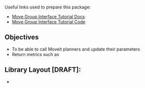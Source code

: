 Useful links used to prepare this package:

- [Move Group Interface Tutorial Docs](http://docs.ros.org/kinetic/api/moveit_tutorials/html/doc/move_group_interface/move_group_interface_tutorial.html)
- [Move Group Interface Tutorial Code](https://github.com/ros-planning/moveit_tutorials/blob/kinetic-devel/doc/move_group_interface/src/move_group_interface_tutorial.cpp#L153)



## Objectives 

- To be able to call Moveit planners and update their parameters
- Return metrics such as 

## Library Layout [DRAFT]:

- 
